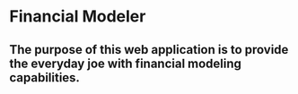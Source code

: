 # Financial Modeler
## The purpose of this web application is to provide the everyday joe with financial modeling capabilities.
